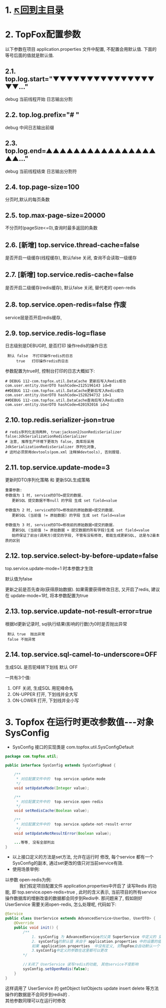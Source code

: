  
# 1. [↖回到主目录](https://gitee.com/topfox/topfox/blob/dev/README.md)

# 2. TopFox配置参数
以下参数在项目  application.properties 文件中配置, 不配置会用默认值. 下面的等号后面的值就是默认值. 

## 2.1. top.log.start="▼▼▼▼▼▼▼▼▼▼▼▼▼▼▼▼▼..."
debug 当前线程开始 日志输出分割

## 2.2. top.log.prefix="# "
debug 中间日志输出前缀

## 2.3. top.log.end=▲▲▲▲▲▲▲▲▲▲▲▲▲▲▲▲▲▲..."
debug 当前线程结束 日志输出分割符

## 2.4. top.page-size=100
分页时,默认的每页条数

## 2.5. top.max-page-size=20000
不分页时(pageSize<=0),查询时最多返回的条数

## 2.6. [新增] top.service.thread-cache=false
是否开启一级缓存(线程缓存), 默认false 关闭, 查询不会读取一级缓存

## 2.7. [新增] top.service.redis-cache=false
是否开启二级缓存(redis缓存), 默认false 关闭, 替代老的 open-redis

## 2.8. top.service.open-redis=false  作废
service层是否开启redis缓存, 

## 2.9. top.service.redis-log=flase

日志级别是DEBUG时, 是否打印 操作redis的操作日志

```
 默认 false  不打印操作redis的日志
     true   打印操作redis的日志
```

参数配置为true时, 控制台打印的日志大概如下:

```
# DEBUG 112-com.topfox.util.DataCache 更新后写入Redis成功 com.user.entity.UserDTO hashCode=2125196143 id=0 
##DEBUG 112-com.topfox.util.DataCache更新后写入Redis成功 com.user.entity.UserDTO hashCode=1528294732 id=1 
##DEBUG 112-com.topfox.util.DataCache查询后写入Redis成功 com.user.entity.UserDTO hashCode=620192016 id=2
```

## 2.10. top.redis.serializer-json=true

```
# redis序列化支持两种, true:jackson2JsonRedisSerializer false:JdkSerializationRedisSerializer
# 注意, 推荐生产环境下更改为 false, 类库将采用JdkSerializationRedisSerializer 序列化对象,
# 这时必须禁用devtools(pom.xml 注释掉devtools), 否则报错.
```

## 2.11. top.service.update-mode=3

更新时DTO序列化策略 和 更新SQL生成策略

```
重要参数: 
参数值为 1 时, service的DTO=提交的数据.              
   更新SQL 提交数据不等null 的字段 生成 set field=value
   
参数值为 2 时, service的DTO=修改前的原始数据+提交的数据. 
   更新SQL (当前值 != 原始数据) 的字段 生成 set field=value
   
参数值为 3 时, service的DTO=修改前的原始数据+提交的数据. 
   更新SQL (当前值 != 原始数据 + 提交数据的所有字段)生成 set field=value
   始终保证了前台(调用方)提交的字段, 不管有没有修改, 都能生成更新SQL, 这是与2最本质的区别
```

## 2.12. top.service.select-by-before-update=false

top.service.update-mode=1 时本参数才生效

默认值为false

更新之前是否先查询(获得原始数据).  如果需要获得修改日志, 又开启了redis, 建议在 update-mode=1时, 将本参数配置为true

## 2.13. top.service.update-not-result-error=true

根据Id更新记录时, sql执行结果(影响的行数)为0时是否抛出异常

```
 默认 true  抛出异常
 false 不抛异常
```

## 2.14. top.service.sql-camel-to-underscore=OFF

生成SQL 是否驼峰转下划线 默认 OFF

一共有3个值:

1. OFF 关闭, 生成SQL 用驼峰命名
2. ON-UPPER 打开, 下划线并全大写
3. ON-LOWER 打开, 下划线并全小写

# 3. Topfox 在运行时更改参数值---对象 SysConfig
- SysConfig 接口的实现类是 com.topfox.util.SysConfigDefault

```java
package com.topfox.util;

public interface SysConfig extends SysConfigRead {

    /**
     * 对应配置文件中的  top.service.update-mode
     */
    void setUpdateMode(Integer value);

    /**
     * 对应配置文件中的  top.service.open-redis
     */
    void setRedisCache(Boolean value);

    /**
     * 对应配置文件中的  top.service.update-not-result-error
     */
    void setUpdateNotResultError(Boolean value);

    ...等等, 没有全部列出
}
```

- 以上接口定义的方法是set方法, 允许在运行时 修改,  每个service 都有一个SysConfig的副本, 通过set更改的值只对当前service有效.
- 使用场景举例:

以参数 open-redis为例:
<br>&ensp;&ensp;&ensp;&ensp;&ensp;&ensp; 我们假定项目配置文件 application.properties中开启了 读写Redis 的功能, 即  top.service.open-redis=true , 此时的含义表示, 当前项目的所有service操作数据库的增删改查的数据都会同步到Redis中.   那问题来了,  假如刚好 UserService 需要关闭open-redis, 怎么处理呢, 代码如下:

```java
@Service
public class UserService extends AdvancedService<UserDao, UserDTO> {
    @Override
    public void init() {
        /**
            1. sysConfig 为 AdvancedService的父类 SuperService 中定义的 变量, 直接使用即可
            2. sysConfig的默认值 来自于 application.properties 中的设置的值,  
            如果 application.properties  中没有定义, 则TopFox会自动默认一个
            3.sysConfig中定义的参数在这里都可以更改
        */
        
        //关闭了 UserService 读写redis的功能, 其他service不受影响
        sysConfig.setOpenRedis(false);
    }
}
```
这样调用了 UserService 的 getObject  listObjects update  insert  delete 等方法操作的数据是不会同步到redis的 . 
<br>其他参数同理可以在运行时修改